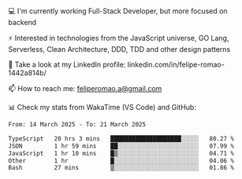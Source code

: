💻 I'm currently working Full-Stack Developer, but more focused on backend

⚡ Interested in technologies from the JavaScript universe, GO Lang, Serverless, Clean Architecture, DDD, TDD and other design patterns

👥 Take a look at my LinkedIn profile: linkedin.com/in/felipe-romao-1442a814b/

📫 How to reach me: feliperomao.a@gmail.com

📊 Check my stats from WakaTime (VS Code) and GitHub:

<!--START_SECTION:waka-->

```txt
From: 14 March 2025 - To: 21 March 2025

TypeScript   20 hrs 3 mins   ████████████████████░░░░░   80.27 %
JSON         1 hr 59 mins    ██░░░░░░░░░░░░░░░░░░░░░░░   07.99 %
JavaScript   1 hr 10 mins    █▒░░░░░░░░░░░░░░░░░░░░░░░   04.71 %
Other        1 hr            █░░░░░░░░░░░░░░░░░░░░░░░░   04.06 %
Bash         27 mins         ▒░░░░░░░░░░░░░░░░░░░░░░░░   01.86 %
```

<!--END_SECTION:waka-->
